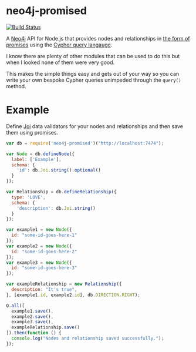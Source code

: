 neo4j-promised
==============

[![Build Status](https://travis-ci.org/sebinsua/neo4j-promised.png)](https://travis-ci.org/sebinsua/neo4j-promised)

A [Neo4j](http://neo4j.com/) API for Node.js that provides nodes and relationships in [the form of promises](https://github.com/petkaantonov/bluebird) using the [Cypher query langauge](http://neo4j.com/developer/cypher-query-language/).

I know there are plenty of other modules that can be used to do this but when I looked none of them were very good.

This makes the simple things easy and gets out of your way so you can write your own bespoke Cypher queries unimpeded through the `query()` method.

Example
=======

Define [Joi](https://github.com/hapijs/joi) data validators for your nodes and relationships and then save them using promises.

```javascript
var db = require('neo4j-promised')("http://localhost:7474");

var Node = db.defineNode({
  label: ['Example'],
  schema: {
    'id': db.Joi.string().optional()
  }
});

var Relationship = db.defineRelationship({
  type: 'LOVE',
  schema: {
    'description': db.Joi.string()
  }
});

var example1 = new Node({
  id: "some-id-goes-here-1"
});
var example2 = new Node({
  id: "some-id-goes-here-2"
});
var example3 = new Node({
  id: "some-id-goes-here-3"
});

var exampleRelationship = new Relationship({
  description: "It's true",
}, [example1.id, example2.id], db.DIRECTION.RIGHT);

Q.all([
  example1.save(),
  example2.save(),
  example3.save(),
  exampleRelationship.save()
]).then(function () {
  console.log("Nodes and relationship saved successfully.");
});

```
